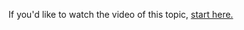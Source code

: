 If you'd like to watch the video of this topic,
<a href="resources/videoviewer/video.html?id=180243812" target="videoviewer">start here.</a>
